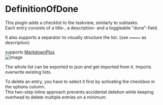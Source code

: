 # DefinitionOfDone

This plugin adds a checklist to the taskview, similarly to subtasks.  
Each entry consists of a title-, a description- and a toggleable "done"-field.

It also supports a separator to visually structure the list. (use `=====` as description)

supports [MarkdownPlus](https://github.com/creecros/MarkdownPlus)  
![image](https://github.com/Chaosmeister/DefinitionOfDone/assets/13346344/ae41e320-8b03-4742-b988-56165c92f98c)

The whole list can be exported to json and get imported from it. Imports overwrite existing lists.

To delete an entry, you have to select it first by activating the checkbox in the options column.  
This two-step inline approach prevents accidental deletion while keeping overhead to delete multiple entries on a minimum.
